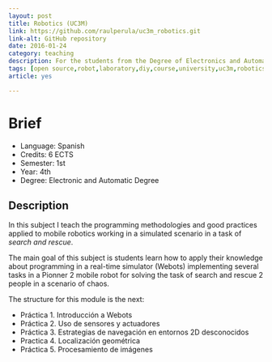 ```yaml
---
layout: post
title: Robotics (UC3M)
link: https://github.com/raulperula/uc3m_robotics.git
link-alt: GitHub repository
date: 2016-01-24
category: teaching
description: For the students from the Degree of Electronics and Automation
tags: [open source,robot,laboratory,diy,course,university,uc3m,robotics,electronics,automation]
article: yes

---
```


# Brief

* Language: Spanish
* Credits: 6 ECTS
* Semester: 1st
* Year: 4th
* Degree: Electronic and Automatic Degree

## Description

In this subject I teach the programming methodologies and good practices applied to mobile robotics working in a simulated scenario in a task of _search and rescue_.

The main goal of this subject is students learn how to apply their knowledge about programming in a real-time simulator (Webots) implementing several tasks in a Pionner 2 mobile robot for solving the task of search and rescue 2 people in a scenario of chaos.

The structure for this module is the next:

* Práctica 1. Introducción a Webots
* Práctica 2. Uso de sensores y actuadores
* Práctica 3. Estrategias de navegación en entornos 2D desconocidos
* Practica 4. Localización geométrica
* Práctica 5. Procesamiento de imágenes
